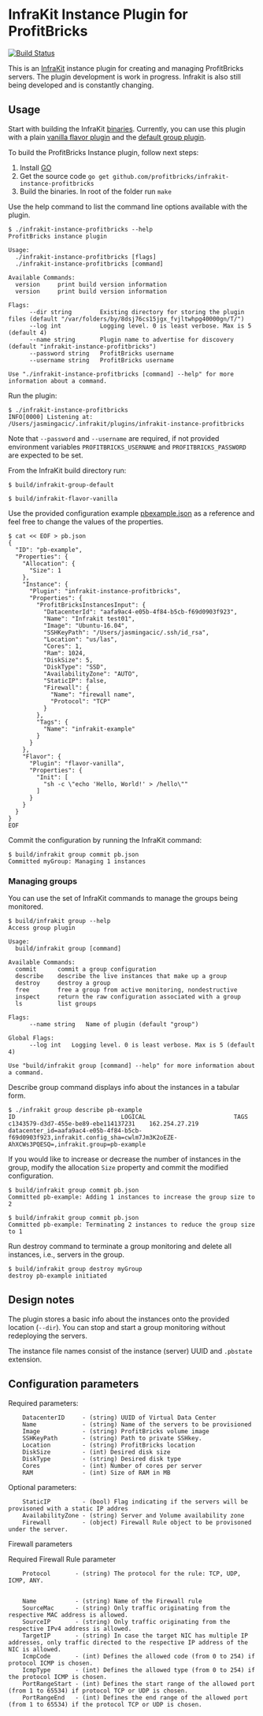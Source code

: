 # InfraKit Instance Plugin for ProfitBricks

[![Build Status](https://travis-ci.org/StackPointCloud/infrakit-instance-profitbricks.svg?branch=master)](https://travis-ci.org/StackPointCloud/infrakit-instance-profitbricks)

This is an [InfraKit](https://github.com/docker/infrakit) instance plugin for creating and managing ProfitBricks servers.
The plugin development is work in progress. Infrakit is also still being developed and is constantly changing. 

## Usage

Start with building the InfraKit [binaries](https://github.com/docker/infrakit/blob/master/README.md#binaries).
Currently, you can use this plugin with a plain [vanilla flavor plugin](https://github.com/docker/infrakit/tree/master/pkg/example/flavor/vanilla) and the [default group plugin](https://github.com/docker/infrakit/blob/master/cmd/group/README.md).

To build the ProfitBricks Instance plugin, follow next steps:

1. Install [GO](https://golang.org/)  
2. Get the source code `go get github.com/profitbricks/infrakit-instance-profitbricks` 
3. Build the binaries. In root of the folder run `make` 

Use the help command to list the command line options available with the plugin.

```shell
$ ./infrakit-instance-profitbricks --help
ProfitBricks instance plugin

Usage:
  ./infrakit-instance-profitbricks [flags]
  ./infrakit-instance-profitbricks [command]

Available Commands:
  version     print build version information
  version     print build version information

Flags:
      --dir string        Existing directory for storing the plugin files (default "/var/folders/by/8dsj76cs15jgx_fvjltwhpg40000gn/T/")
      --log int           Logging level. 0 is least verbose. Max is 5 (default 4)
      --name string       Plugin name to advertise for discovery (default "infrakit-instance-profitbricks")
      --password string   ProfitBricks username
      --username string   ProfitBricks username

Use "./infrakit-instance-profitbricks [command] --help" for more information about a command.

```

Run the plugin:

```shell
$ ./infrakit-instance-profitbricks 
INFO[0000] Listening at: /Users/jasmingacic/.infrakit/plugins/infrakit-instance-profitbricks 
```

Note that `--password` and `--username` are required, if not provided environment variables `PROFITBRICKS_USERNAME` and `PROFITBRICKS_PASSWORD` are expected to be set.

From the InfraKit build directory run:

```shell
$ build/infrakit-group-default
```

```shell
$ build/infrakit-flavor-vanilla
```

Use the provided configuration example [pbexample.json](./pbexample.json) as a reference and feel free to change 
the values of the properties.

```shell
$ cat << EOF > pb.json
{
  "ID": "pb-example",
  "Properties": {
    "Allocation": {
      "Size": 1
    },
    "Instance": {
      "Plugin": "infrakit-instance-profitbricks",
      "Properties": {
        "ProfitBricksInstancesInput": {
          "DatacenterId": "aafa9ac4-e05b-4f84-b5cb-f69d0903f923",
          "Name": "Infrakit test01",
          "Image": "Ubuntu-16.04",
          "SSHKeyPath": "/Users/jasmingacic/.ssh/id_rsa",
          "Location": "us/las",
          "Cores": 1,
          "Ram": 1024,
          "DiskSize": 5,
          "DiskType": "SSD",
          "AvailabilityZone": "AUTO",
          "StaticIP": false,
          "Firewall": {
            "Name": "firewall name",
            "Protocol": "TCP"
          }
        },
        "Tags": {
          "Name": "infrakit-example"
        }
      }
    },
    "Flavor": {
      "Plugin": "flavor-vanilla",
      "Properties": {
        "Init": [
          "sh -c \"echo 'Hello, World!' > /hello\""
        ]
      }
    }
  }
}
EOF
```

Commit the configuration by running the InfraKit command:

```shell
$ build/infrakit group commit pb.json
Committed myGroup: Managing 1 instances
```

### Managing groups

You can use the set of InfraKit commands to manage the groups being monitored.

```
$ build/infrakit group --help
Access group plugin

Usage:
  build/infrakit group [command]

Available Commands:
  commit      commit a group configuration
  describe    describe the live instances that make up a group
  destroy     destroy a group
  free        free a group from active monitoring, nondestructive
  inspect     return the raw configuration associated with a group
  ls          list groups

Flags:
      --name string   Name of plugin (default "group")

Global Flags:
      --log int   Logging level. 0 is least verbose. Max is 5 (default 4)

Use "build/infrakit group [command] --help" for more information about a command.
```

Describe group command displays info about the instances in a tabular form.

```
$ ./infrakit group describe pb-example
ID                            	LOGICAL                       	TAGS
c1343579-d3d7-455e-be89-ebe114137231	162.254.27.219                	datacenter_id=aafa9ac4-e05b-4f84-b5cb-f69d0903f923,infrakit.config_sha=cwlm7Jm3K2oEZE-AhXCWs3PQESQ=,infrakit.group=pb-example
```

If you would like to increase or decrease the number of instances in the group, modify the allocation `Size` property and commit the modified configuration.

```
$ build/infrakit group commit pb.json
Committed pb-example: Adding 1 instances to increase the group size to 2
```
```
$ build/infrakit group commit pb.json
Committed pb-example: Terminating 2 instances to reduce the group size to 1
```

Run destroy command to terminate a group monitoring and delete all instances, i.e., servers in the group.

```
$ build/infrakit group destroy myGroup
destroy pb-example initiated
```

## Design notes

The plugin stores a basic info about the instances onto the provided location (`--dir`). You can stop and start a group monitoring without redeploying the servers.

The instance file names consist of the instance (server) UUID and `.pbstate` extension.

## Configuration parameters

Required parameters:

```
    DatacenterID     - (string) UUID of Virtual Data Center   
    Name             - (string) Name of the servers to be provisioned   
    Image            - (string) ProfitBricks volume image   
    SSHKeyPath       - (string) Path to private SSHkey.    
    Location         - (string) ProfitBricks location 
    DiskSize         - (int) Desired disk size  
    DiskType         - (string) Desired disk type  
    Cores            - (int) Number of cores per server      
    RAM              - (int) Size of RAM in MB
```

Optional parameters:
```
    StaticIP         - (bool) Flag indicating if the servers will be provisoned with a static IP addres
    AvailabilityZone - (string) Server and Volume availability zone
    Firewall         - (object) Firewall Rule object to be provisoned under the server.
```

Firewall parameters

Required Firewall Rule parameter
```
    Protocol       - (string) The protocol for the rule: TCP, UDP, ICMP, ANY.
```

```
    
    Name           - (string) Name of the Firewall rule
    SourceMac      - (string) Only traffic originating from the respective MAC address is allowed. 
    SourceIP       - (string) Only traffic originating from the respective IPv4 address is allowed.
    TargetIP       - (string) In case the target NIC has multiple IP addresses, only traffic directed to the respective IP address of the NIC is allowed.
    IcmpCode       - (int) Defines the allowed code (from 0 to 254) if protocol ICMP is chosen. 
    IcmpType       - (int) Defines the allowed type (from 0 to 254) if the protocol ICMP is chosen.   
    PortRangeStart - (int) Defines the start range of the allowed port (from 1 to 65534) if protocol TCP or UDP is chosen.   
    PortRangeEnd   - (int) Defines the end range of the allowed port (from 1 to 65534) if the protocol TCP or UDP is chosen.   
```